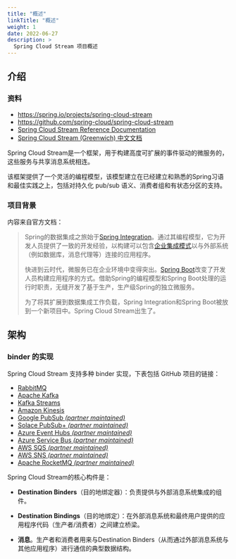 ```yaml
---
title: "概述"
linkTitle: "概述"
weight: 1
date: 2022-06-27
description: >
  Spring Cloud Stream 项目概述
---
```




## 介绍

### 资料

- https://spring.io/projects/spring-cloud-stream
- https://github.com/spring-cloud/spring-cloud-stream
- [Spring Cloud Stream Reference Documentation](https://docs.spring.io/spring-cloud-stream/docs/current/reference/html/)
- [Spring Cloud Stream (Greenwich) 中文文档](https://www.springcloud.cc/spring-cloud-greenwich.html#_spring_cloud_stream)

Spring Cloud Stream是一个框架，用于构建高度可扩展的事件驱动的微服务的，这些服务与共享消息系统相连。

该框架提供了一个灵活的编程模型，该模型建立在已经建立和熟悉的Spring习语和最佳实践之上，包括对持久化 pub/sub 语义、消费者组和有状态分区的支持。

### 项目背景

内容来自官方文档：

> Spring的数据集成之旅始于[Spring Integration](https://projects.spring.io/spring-integration/)。通过其编程模型，它为开发人员提供了一致的开发经验，以构建可以包含[企业集成模式](http://www.enterpriseintegrationpatterns.com/)以与外部系统（例如数据库，消息代理等）连接的应用程序。
>
> 快进到云时代，微服务已在企业环境中变得突出。[Spring Boot](https://projects.spring.io/spring-boot/)改变了开发人员构建应用程序的方式。借助Spring的编程模型和Spring Boot处理的运行时职责，无缝开发了基于生产，生产级Spring的独立微服务。
>
> 为了将其扩展到数据集成工作负载，Spring Integration和Spring Boot被放到一个新项目中。Spring Cloud Stream出生了。

## 架构

### binder 的实现

Spring Cloud Stream 支持多种 binder 实现，下表包括 GitHub 项目的链接：

- [RabbitMQ](https://github.com/spring-cloud/spring-cloud-stream-binder-rabbit)
- [Apache Kafka](https://github.com/spring-cloud/spring-cloud-stream-binder-kafka)
- [Kafka Streams](https://github.com/spring-cloud/spring-cloud-stream-binder-kafka/tree/master/spring-cloud-stream-binder-kafka-streams)
- [Amazon Kinesis](https://github.com/spring-cloud/spring-cloud-stream-binder-aws-kinesis)
- [Google PubSub *(partner maintained)*](https://github.com/spring-cloud/spring-cloud-gcp/tree/master/spring-cloud-gcp-pubsub-stream-binder)
- [Solace PubSub+ *(partner maintained)*](https://github.com/SolaceProducts/spring-cloud-stream-binder-solace)
- [Azure Event Hubs *(partner maintained)*](https://github.com/Azure/azure-sdk-for-java/tree/main/sdk/spring/spring-cloud-azure-stream-binder-eventhubs)
- [Azure Service Bus *(partner maintained)*](https://github.com/Azure/azure-sdk-for-java/tree/main/sdk/spring/spring-cloud-azure-stream-binder-servicebus)
- [AWS SQS *(partner maintained)*](https://github.com/idealo/spring-cloud-stream-binder-sqs)
- [AWS SNS *(partner maintained)*](https://github.com/idealo/spring-cloud-stream-binder-sns)
- [Apache RocketMQ *(partner maintained)*](https://github.com/alibaba/spring-cloud-alibaba/wiki/RocketMQ-en)



Spring Cloud Stream的核心构件是：

- **Destination Binders**（目的地绑定器）：负责提供与外部消息系统集成的组件。

- **Destination Bindings**（目的地绑定）：在外部消息系统和最终用户提供的应用程序代码（生产者/消费者）之间建立桥梁。

- **消息**。生产者和消费者用来与Destination Binders（从而通过外部消息系统与其他应用程序）进行通信的典型数据结构。
